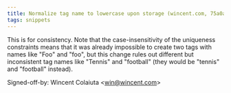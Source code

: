 ```yaml
---
title: Normalize tag name to lowercase upon storage (wincent.com, 75a0af2)
tags: snippets
---
```


This is for consistency. Note that the case-insensitivity of the uniqueness constraints means that it was already impossible to create two tags with names like "Foo" and "foo", but this change rules out different but inconsistent tag names like "Tennis" and "football" (they would be "tennis" and "football" instead).

Signed-off-by: Wincent Colaiuta &lt;win@wincent.com&gt;
